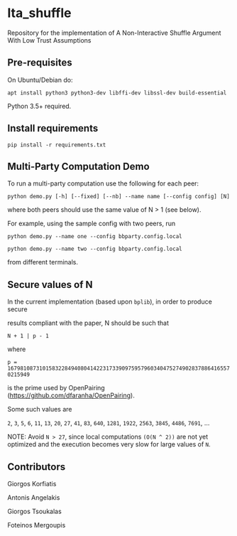 # lta_shuffle
Repository for the implementation of A Non-Interactive Shuffle Argument With Low Trust Assumptions

Pre-requisites
--------------
On Ubuntu/Debian do:

```
apt install python3 python3-dev libffi-dev libssl-dev build-essential
```

Python 3.5+ required.


Install requirements
--------------------

```
pip install -r requirements.txt
```


Multi-Party Computation Demo
----------------------------
To run a multi-party computation use the following for each peer:

```
python demo.py [-h] [--fixed] [--nb] --name name [--config config] [N]
```

where both peers should use the same value of N > 1 (see below).

For example, using the sample config with two peers, run

```
python demo.py --name one --config bbparty.config.local
```

```
python demo.py --name two --config bbparty.config.local
```

from different terminals.


Secure values of N
------------------
In the current implementation (based upon `bplib`), in order to produce secure

results compliant with the paper, N should be such that

`N + 1 | p - 1`

where

`p = 16798108731015832284940804142231733909759579603404752749028378864165570215949`

is the prime used by OpenPairing (https://github.com/dfaranha/OpenPairing).

Some such values are

`2`, `3`, `5`, `6`, `11`, `13`, `20`, `27`, `41`, `83`, `640`, `1281`, `1922`, `2563`, `3845`, `4486`, `7691`, ...

NOTE: Avoid `N > 27`, since local computations `(O(N ^ 2))` are not yet optimized
and the execution becomes very slow for large values of `N`.


Contributors
------------

Giorgos Korfiatis

Antonis Angelakis

Giorgos Tsoukalas

Foteinos Mergoupis

